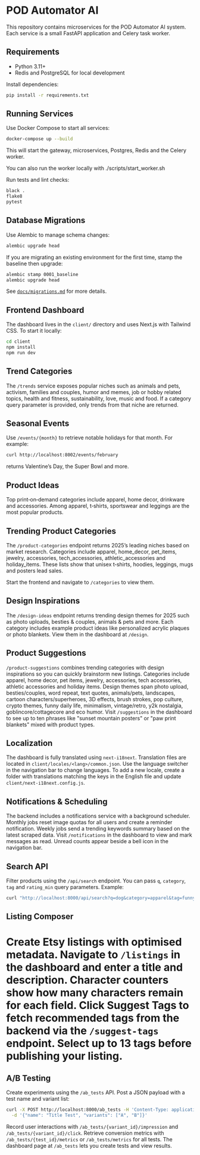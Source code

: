 # POD Automator AI

This repository contains microservices for the POD Automator AI system. Each service is a small FastAPI application and Celery task worker.

## Requirements
- Python 3.11+
- Redis and PostgreSQL for local development

Install dependencies:
```bash
pip install -r requirements.txt
```

## Running Services
Use Docker Compose to start all services:
```bash
docker-compose up --build
```

This will start the gateway, microservices, Postgres, Redis and the Celery worker.

You can also run the worker locally with ./scripts/start_worker.sh

Run tests and lint checks:
```bash
black .
flake8
pytest
```

## Database Migrations

Use Alembic to manage schema changes:

```bash
alembic upgrade head
```

If you are migrating an existing environment for the first time, stamp the baseline then upgrade:

```bash
alembic stamp 0001_baseline
alembic upgrade head
```

See [`docs/migrations.md`](docs/migrations.md) for more details.

## Frontend Dashboard

The dashboard lives in the `client/` directory and uses Next.js with Tailwind CSS.
To start it locally:

```bash
cd client
npm install
npm run dev
```

## Trend Categories
The `/trends` service exposes popular niches such as animals and pets, activism,
families and couples, humor and memes, job or hobby related topics, health and
fitness, sustainability, love, music and food. If a category query parameter is
provided, only trends from that niche are returned.

## Seasonal Events
Use `/events/{month}` to retrieve notable holidays for that month. For example:

```bash
curl http://localhost:8002/events/february
```

returns Valentine’s Day, the Super Bowl and more.

## Product Ideas
Top print‑on‑demand categories include apparel, home decor, drinkware and
accessories. Among apparel, t‑shirts, sportswear and leggings are the most
popular products.

## Trending Product Categories
The `/product-categories` endpoint returns 2025’s leading niches based on market
research. Categories include apparel, home_decor, pet_items, jewelry,
accessories, tech_accessories, athletic_accessories and holiday_items. These
lists show that unisex t‑shirts, hoodies, leggings, mugs and posters lead sales.

Start the frontend and navigate to `/categories` to view them.

## Design Inspirations
The `/design-ideas` endpoint returns trending design themes for 2025 such as
photo uploads, besties & couples, animals & pets and more. Each category
includes example product ideas like personalized acrylic plaques or photo
blankets. View them in the dashboard at `/design`.

## Product Suggestions
`/product-suggestions` combines trending categories with design inspirations so
you can quickly brainstorm new listings. Categories include apparel, home decor,
pet items, jewelry, accessories, tech accessories, athletic accessories and
holiday items. Design themes span photo upload, besties/couples, word repeat,
text quotes, animals/pets, landscapes, cartoon characters/superheroes, 3D
effects, brush strokes, pop culture, crypto themes, funny daily life,
minimalism, vintage/retro, y2k nostalgia, goblincore/cottagecore and eco humor.
Visit `/suggestions` in the dashboard to see up to ten phrases like "sunset
mountain posters" or "paw print blankets" mixed with product types.

## Localization

The dashboard is fully translated using `next-i18next`. Translation files are located in `client/locales/<lang>/common.json`. Use the language switcher in the navigation bar to change languages. To add a new locale, create a folder with translations matching the keys in the English file and update `client/next-i18next.config.js`.

## Notifications & Scheduling

The backend includes a notifications service with a background scheduler. Monthly jobs reset image quotas for all users and create a reminder notification. Weekly jobs send a trending keywords summary based on the latest scraped data. Visit `/notifications` in the dashboard to view and mark messages as read. Unread counts appear beside a bell icon in the navigation bar.

## Search API

Filter products using the `/api/search` endpoint. You can pass `q`, `category`,
`tag` and `rating_min` query parameters. Example:

```bash
curl "http://localhost:8000/api/search?q=dog&category=apparel&tag=funny&rating_min=3"
```


## Listing Composer

Create Etsy listings with optimised metadata. Navigate to `/listings` in the dashboard and enter a title and description. Character counters show how many characters remain for each field. Click **Suggest Tags** to fetch recommended tags from the backend via the `/suggest-tags` endpoint. Select up to 13 tags before publishing your listing.
=======
## A/B Testing

Create experiments using the `/ab_tests` API. Post a JSON payload with a test
name and variant list:

```bash
curl -X POST http://localhost:8000/ab_tests -H 'Content-Type: application/json' \
  -d '{"name": "Title Test", "variants": ["A", "B"]}'
```

Record user interactions with `/ab_tests/{variant_id}/impression` and
`/ab_tests/{variant_id}/click`. Retrieve conversion metrics with
`/ab_tests/{test_id}/metrics` or `/ab_tests/metrics` for all tests. The dashboard
page at `/ab_tests` lets you create tests and view results.

